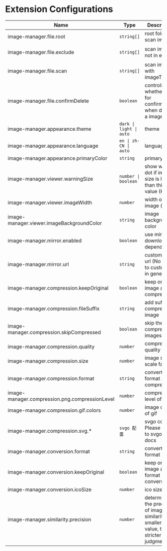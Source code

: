 # Extension Configurations

| Name                                           | Type                    | Description                                                                                     | Default value                                                                                                                |
| ---------------------------------------------- | ----------------------- | ----------------------------------------------------------------------------------------------- | ---------------------------------------------------------------------------------------------------------------------------- |
| image-manager.file.root                        | `string[]`              | root folder to scan images                                                                      | current workspace                                                                                                            |
| image-manager.file.exclude                     | `string[]`              | scan images not in exclude                                                                      | `['**/node_modules/**','**/.git/**',`<br>`'**/dist/**','**/coverage/**','**/.next/**',`<br/>`'**/.nuxt/**','**/.vercel/**']` |
| image-manager.file.scan                        | `string[]`              | scan images with imageType                                                                      | `['svg','png','jpeg','jpg',`<br/>`'ico','gif','webp','bmp',`<br/>`'tif','tiff','apng','avif']`                               |
| image-manager.file.confirmDelete               | `boolean`               | controls whether ask for confirmation when deleting a image                                     | true                                                                                                                         |
| image-manager.appearance.theme                 | `dark \| light \| auto` | theme                                                                                           | `auto`                                                                                                                       |
| image-manager.appearance.language              | `en \| zh-CN \| auto`   | language                                                                                        | `auto`                                                                                                                       |
| image-manager.appearance.primaryColor          | `string`                | primary color                                                                                   | undefined                                                                                                                    |
| image-manager.viewer.warningSize               | `number \| boolean`     | show warning dot if image size is larger than this value (KB)                                   | 1024                                                                                                                         |
| image-manager.viewer.imageWidth                | `number`                | width of image (px)                                                                             | 100                                                                                                                          |
| image-manager.viewer.imageBackgroundColor      | `string`                | image background color                                                                          | `#1a1a1a`                                                                                                                    |
| image-manager.mirror.enabled                   | `boolean`               | use mirror for downloading dependencies                                                         | false                                                                                                                        |
| image-manager.mirror.url                       | `string`                | custom mirror url (No need to custom this in general)                                           | undefined                                                                                                                    |
| image-manager.compression.keepOriginal         | `boolean`               | keep original image after compression                                                           | false                                                                                                                        |
| image-manager.compression.fileSuffix           | `string`                | add suffix to compressed image                                                                  | `.min`                                                                                                                       |
| image-manager.compression.skipCompressed       | `boolean`               | skip the compressed images                                                                      | true                                                                                                                         |
| image-manager.compression.quality              | `number`                | compression quality                                                                             | -                                                                                                                            |
| image-manager.compression.size                 | `number`                | image size (x scale factor)                                                                     | 1                                                                                                                            |
| image-manager.compression.format               | `string`                | convert format after compression                                                                | ''                                                                                                                           |
| image-manager.compression.png.compressionLevel | `number`                | compression level of png                                                                        | 9                                                                                                                            |
| image-manager.compression.gif.colors           | `number`                | image colors of gif                                                                             | 256                                                                                                                          |
| image-manager.compression.svg.*                | `svgo 配置`             | svgo config. Please refer to svgo offical docs                                                  | -                                                                                                                            |
| image-manager.conversion.format                | `string`                | convert format                                                                                  | ''                                                                                                                           |
| image-manager.conversion.keepOriginal          | `boolean`               | keep original image after format conversion                                                     | false                                                                                                                        |
| image-manager.conversion.icoSize               | `number`                | ico size                                                                                        | 32                                                                                                                           |
| image-manager.similarity.precision             | `number`                | determining the precision of image similarity. The smaller the value, the stricter the judgment | 10                                                                                                                           |
